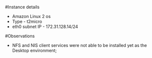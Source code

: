 #Instance details


- Amazon Linux 2 os
- Type - t2micro
- eth0 subnet IP - 172.31.128.14/24


#Observations


- NFS and NIS client services were not able to be installed yet as the Desktop environment;

